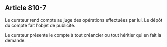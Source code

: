 Article 810-7
----
Le curateur rend compte au juge des opérations effectuées par lui. Le dépôt du
compte fait l'objet de publicité.

Le curateur présente le compte à tout créancier ou tout héritier qui en fait la
demande.
